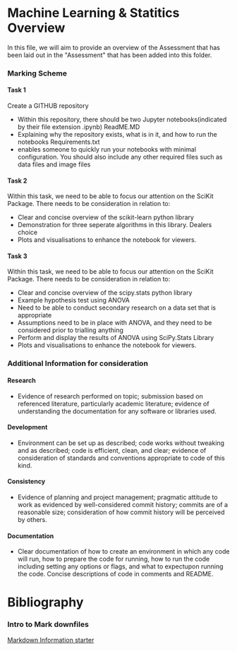 # Machine Learning & Statitics Overview 

In this file, we will aim to provide an overview of the Assessment that has been laid out in the "Assessment" that has been added into this folder. 

### Marking Scheme

#### Task 1
Create a GITHUB repository
- Within this repository, there should be two Jupyter notebooks(indicated by their file extension .ipynb)
ReadME.MD
- Explaining why the repository exists, what is in it, and how to run the notebooks
Requirements.txt
- enables someone to quickly run your notebooks with minimal configuration. You should also include any other required files such as data files and image files

#### Task 2
Within this task, we need to be able to focus our attention on the SciKit Package. 
There needs to be consideration in relation to:
- Clear and concise overview of the scikit-learn python library
- Demonstration for three seperate algorithms in this library. Dealers choice
- Plots and visualisations to enhance the notebook for viewers.

#### Task 3
Within this task, we need to be able to focus our attention on the SciKit Package. 
There needs to be consideration in relation to:
- Clear and concise overview of the scipy.stats python library
- Example hypothesis test using ANOVA
- Need to be able to conduct secondary research on a data set that is appropriate
- Assumptions need to be in place with ANOVA, and they need to be considered prior to trialling anything
- Perform and display the results of ANOVA using SciPy.Stats Library
- Plots and visualisations to enhance the notebook for viewers.

### Additional Information for consideration

#### Research
- Evidence of research performed on topic; submission based on referenced literature, particularly academic literature; evidence of understanding the documentation for any software or libraries used.

#### Development
- Environment can be set up as described; code works without tweaking and as described; code is efficient, clean, and clear; evidence of consideration of standards and conventions appropriate to code of this kind.

#### Consistency
- Evidence of planning and project management; pragmatic attitude to work as evidenced by well-considered commit history; commits are of a reasonable size; consideration of how commit history will be perceived by others.

#### Documentation
- Clear documentation of how to create an environment in which any code will run, how to prepare the code for running, how to run the code including setting any options or flags, and what to expectupon running the code. Concise descriptions of code in comments and README.



# Bibliography

### Intro to Mark downfiles 

[Markdown Information starter](https://guides.github.com/features/mastering-markdown/)